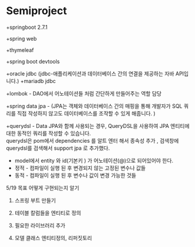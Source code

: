 # Semiproject
+springboot 2.7.1

+spring web

+thymeleaf

+spring boot devtools

+oracle jdbc (jdbc-애플리케이션과 데이터베이스 간의 연결을 제공하는 자바 API입니다.)
+mariadb jdbc

+lombok            - DAO에서 어노테이션들 처럼 간단하게 만들어주는 역할 담당

+spring data jpa - 
(JPA는 객체와 데이터베이스 간의 매핑을 통해 개발자가 SQL 쿼리를 직접 작성하지 않고도 데이터베이스를 조작할 수 있게 해줍니다. )

+querydsl - Data JPA와 함께 사용되는 경우, 
QueryDSL을 사용하여 JPA 엔티티에 대한 동적인 쿼리를 작성할 수 있습니다.  
querydsl은 pom에서 dependencies 를 알트 엔터 해서 종속성 추가 , 검색창에
querydsl를 검색해서 support jpa 로 추가했다.




- model에서 entity 와 id(기본키 ) 가 어노테이션(@)으로 되어있어야 한다.
- 정적 - 컴파일이 실행 된 후 변경되지 않는 고정된 변수나 값들 
- 동적 - 컴파일이 실행 된 후 변수나 값이 변경 가능한 것들 

5/19 목표
어떻게 구현되는지 알기

1. 스프링 부트 만들기

2. 테이블 칼럼들을 엔티티로 정의

3. 필요한 라이브러리 추가

4. 모델 클래스 엔티티정의, 리퍼짓토리 